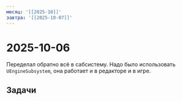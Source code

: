 ```yaml
---
месяц: '[[2025-10]]'
завтра: '[[2025-10-07]]'
---
```


# 2025-10-06

Переделал обратно всё в сабсистему. Надо было использовать `UEngineSubsystem`, она работает и в редакторе и в игре.

## Задачи

